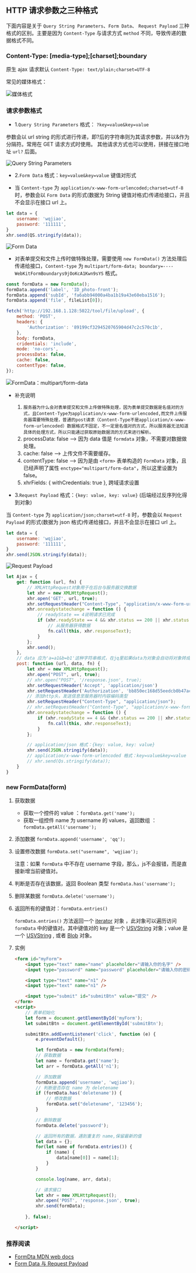## HTTP 请求参数之三种格式

下面内容是关于 `Query String Parameters`、`Form Data`、 `Request Payload` 三种格式的区别。主要是因为 `Content-Type` 与请求方式 `method` 不同，导致传递的数据格式不同。

### Content-Type: [media-type];[charset];boundary

原生 ajax 请求默认 `Content-Type: text/plain;charset=UTF-8`

常见的媒体格式：

![媒体格式](https://raw.githubusercontent.com/wqjiao/Points-Issues/master/assets/media-type.png)

<!-- | 媒体格式 | 描述 |
| :-------------------------------- | :--------- |
| text/html                         |  HTML格式  |
| text/plain                        | 纯文本格式，不包含任何控件或格式字符  |
| text/xml                          |   XML格式  |
| image/gif                         | gif图片格式  |
| image/jpeg                        | jpg图片格式  |
| image/png                         | png图片格式  |
| application/xhtml+xml             | XHTML格式  |
| application/xml                   |  XML数据格式  |
| application/atom+xml              | Atom XML聚合格式  |
| application/json                  |  JSON数据格式  |
| application/pdf                   | pdf格式  |
| application/msword                |  Word文档格式  |
| application/octet-stream          |  二进制流数据（如常见的文件下载）  |
| application/x-www-form-urlencoded |  默认的encType，form 表单数据被编码为 key/value 格式发送到服务器（表单默认的提交数据的格式）。数据被编码为名称/值对。这是标准的编码格式。  |
| multipart/form-data               | 数据被编码为一条消息，页上的每个控件对应消息中的一个部分，用在上传文件: Content-Type: multipart/form-data; boundary=----WebKitFormBoundarys9jOoKcA1Kwn9sYS  | -->

### 请求参数格式

* 1.`Query String Parameters` 格式： `?key=value&key=value`

参数会以 url string 的形式进行传递，即?后的字符串则为其请求参数，并以&作为分隔符。常用在 GET 请求方式时使用。 其他请求方式也可以使用，拼接在接口地址 `url?` 后面。

![Query String Parameters](https://raw.githubusercontent.com/wqjiao/Points-Issues/master/assets/QueryStringParameter.png)

* 2.`Form Data` 格式：`key=value&key=value` 键值对形式

- 当 `Content-type` 为 `application/x-www-form-urlencoded;charset=utf-8` 时，参数会以 `Form Data` 的形式(数据为 String 键值对格式)传递给接口，并且不会显示在接口 url 上。

```js
let data = {
    username: 'wqjiao',
    password: '111111',
}
xhr.send(QS.stringify(data));
```
![Form Data](https://raw.githubusercontent.com/wqjiao/Points-Issues/master/assets/FormData.png)

- 对表单提交和文件上传时做特殊处理，需要使用 `new FormData()` 方法处理后传递给接口，`Content-type` 为 `multipart/form-data; boundary=----WebKitFormBoundarys9jOoKcA1Kwn9sYS` 格式。

```js
const formData = new FormData();
formData.append('label', 'ID_photo-front');
formData.append('subId', 'fa6abb94000a4ba1b19a43e60eba1516');
formData.append('file', fileList[0]);

fetch('http://192.168.1.128:5022/tool/file/upload', {
    method: 'POST',
    headers: {
        'Authorization': '89199cf3294520765904d47c2c570c1b',
    },
    body: formData,
    cridentials: 'include',
    mode: 'no-cors',
    processData: false,
    cache: false,
    contentType: false,
});
```

![FormData：multipart/form-data](https://raw.githubusercontent.com/wqjiao/Points-Issues/master/assets/FormData_file.png)

- 补充说明

    1. `服务器为什么会对表单提交和文件上传做特殊处理，因为表单提交数据是名值对的方式，且Content-Type为application/x-www-form-urlencoded,而文件上传服务器需要特殊处理，普通的post请求（Content-Type不是application/x-www-form-urlencoded）数据格式不固定，不一定是名值对的方式，所以服务器无法知道具体的处理方式，所以只能通过获取原始数据流的方式来进行解析。`
    2. processData: false --> 因为 data 值是 `formdata` 对象，不需要对数据做处理。
    3. cache: false --> 上传文件不需要缓存。
    4. contentType: false --> 因为是由 `<form>` 表单构造的 `FormData` 对象，且已经声明了属性 `enctype="multipart/form-data"`，所以这里设置为 false。
    5. xhrFields: { withCredentials: true }, 跨域请求设置

* 3.`Request Payload` 格式：`{key: value, key: value}` (后端经过反序列化得到对象)

当 `Content-type` 为 `application/json;charset=utf-8` 时，参数会以 `Request Payload` 的形式(数据为 json 格式)传递给接口，并且不会显示在接口 url 上。

```js
let data = {
    username: 'wqjiao',
    password: '111111',
}
xhr.send(JSON.stringify(data));
```

![Request Payload](https://raw.githubusercontent.com/wqjiao/Points-Issues/master/assets/RequestPayload.png)

```js
let Ajax = {
    get: function (url, fn) {
        // XMLHttpRequest对象用于在后台与服务器交换数据   
        let xhr = new XMLHttpRequest();
        xhr.open('GET', url, true);
        xhr.setRequestHeader("Content-Type", "application/x-www-form-urlencoded");
        xhr.onreadystatechange = function () {
            // readyState == 4说明请求已完成
            if (xhr.readyState == 4 && xhr.status == 200 || xhr.status == 304) {
                // 从服务器获得数据 
                fn.call(this, xhr.responseText);
            }
        };
        xhr.send();
    },
    // data 应为'a=a1&b=b1'这种字符串格式，在jq里如果data为对象会自动将对象转成这种字符串格式
    post: function (url, data, fn) {
        let xhr = new XMLHttpRequest();
        xhr.open("POST", url, true);
        // xhr.open("POST", '/response.json', true);
        xhr.setRequestHeader('Accept', 'application/json')
        xhr.setRequestHeader('Authorization', 'bb850ec168d55eedcb0b47ac4e7c9d6b')
        // 添加http头，发送信息至服务器时内容编码类型
        xhr.setRequestHeader("Content-Type", "application/json");
        // xhr.setRequestHeader("Content-Type", "application/x-www-form-urlencoded");
        xhr.onreadystatechange = function () {
            if (xhr.readyState == 4 && (xhr.status == 200 || xhr.status == 304)) {
                fn.call(this, xhr.responseText);
            }
        };

        // application/json 格式：{key: value, key: value}
        xhr.send(JSON.stringify(data));
        // application/x-www-form-urlencoded 格式：key=value&key=value
        // xhr.send(Qs.stringify(data));
    }
}
```

### new FormData(form)

1. 获取数据

    - 获取一个控件的 value ：`formData.get('name');`
    - 获取一组控件 name 为 username 的 values，返回数组 ：`formData.getAll('username');`

2. 添加数据 `formData.append('username', 'qq');`

3. 设置修改数据 `formData.set("username", 'wqjiao');`

    注意：如果 `formData` 中不存在 username 字段，那么，js不会报错，而是直接新增当前键值对。

4. 判断是否存在该数据，返回 Boolean 类型 `formData.has('username');`

5. 删除某数据 `formData.delete('username');`

6. 返回所有的键值对：`formData.entries()`

    `formData.entries()` 方法返回一个 [iterator](https://developer.mozilla.org/zh-CN/docs/Web/JavaScript/Reference/Iteration_protocols) 对象 ，此对象可以遍历访问 `formData` 中的键值对。其中键值对的 key 是一个 [USVString](https://developer.mozilla.org/zh-CN/docs/Web/API/USVString) 对象；value 是一个 [USVString](https://developer.mozilla.org/zh-CN/docs/Web/API/USVString) , 或者 [Blob](https://developer.mozilla.org/zh-CN/docs/Web/API/Blob) 对象。

7. 实例

    ```html
    <form id="myForm">
        <input type="text" name="name" placeholder="请输入你的名字" />
        <input type="password" name="password" placeholder="请输入你的密码" />

        <input type="text" name="n1" />
        <input type="text" name="n1" />

        <input type="submit" id="submitBtn" value="提交" />
    </form>
    <script>
        // 表单初始化
        let form = document.getElementById('myForm');
        let submitBtn = document.getElementById('submitBtn');

        submitBtn.addEventListener('click', function (e) {
            e.preventDefault();

            let formData = new FormData(form);
            // 获取数据
            let name = formData.get('name');
            let arr = formData.getAll('n1');
    
            // 添加数据
            formData.append('username', 'wqjiao');
            // 判断是否存在 name 为 deletename
            if (formData.has('deletename')) {
                // 修改数据
                formData.set("deletename", '123456');
            }

            // 删除数据
            formData.delete('password');

            // 返回所有的数据，遇到重复的 name,保留最新的值
            let data = {};
            for(let name of formData.entries()) {
                if (name) {
                    data[name[0]] = name[1];
                }
            }

            console.log(name, arr, data);

            // 请求接口
            let xhr = new XMLHttpRequest();
            xhr.open('POST', 'response.json', true);
            xhr.send(formData);
            
        }, false);

    </script>
    ```

### 推荐阅读

* [FormDta MDN web docs](https://developer.mozilla.org/zh-CN/docs/Web/API/FormData)
* [Form Data 与 Request Payload](https://github.com/kaola-fed/blog/issues/105)
